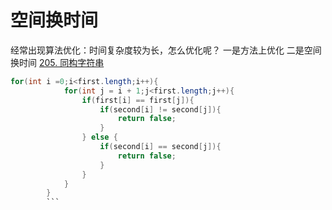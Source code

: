 # 空间换时间
经常出现算法优化：时间复杂度较为长，怎么优化呢？
一是方法上优化
二是空间换时间
[205. 同构字符串](https://leetcode-cn.com/problems/isomorphic-strings/)
```java
for(int i =0;i<first.length;i++){
            for(int j = i + 1;j<first.length;j++){
                if(first[i] == first[j]){
                    if(second[i] != second[j]){
                        return false;
                    }
                } else {
                    if(second[i] == second[j]){
                        return false;
                    }
                }
            }
        }
        ```

